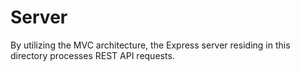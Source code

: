 # Server

By utilizing the MVC architecture, the Express server residing in this directory
processes REST API requests.
